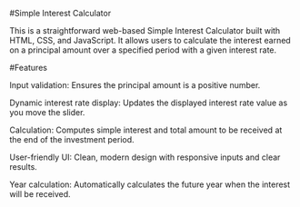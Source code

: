 #Simple Interest Calculator

  This is a straightforward web-based Simple Interest Calculator built with HTML, CSS, and JavaScript. It allows users to calculate the interest earned on a principal amount over a specified period with a given interest rate.


#Features

  Input validation: Ensures the principal amount is a positive number.

  Dynamic interest rate display: Updates the displayed interest rate value as you move the slider.

  Calculation: Computes simple interest and total amount to be received at the end of the investment period.

  User-friendly UI: Clean, modern design with responsive inputs and clear results.

  Year calculation: Automatically calculates the future year when the interest will be received.
